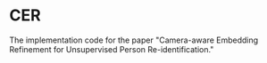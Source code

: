 # CER
The implementation code for the paper "Camera-aware Embedding Refinement for Unsupervised Person Re-identification."
